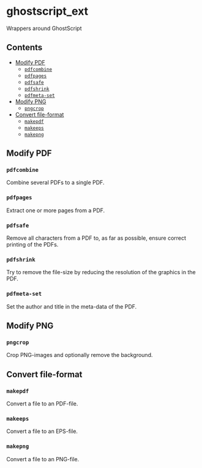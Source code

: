 # ghostscript_ext

 Wrappers around GhostScript

 ## Contents

<!-- MarkdownTOC -->

- [Modify PDF](#modify-pdf)
    - [`pdfcombine`](#pdfcombine)
    - [`pdfpages`](#pdfpages)
    - [`pdfsafe`](#pdfsafe)
    - [`pdfshrink`](#pdfshrink)
    - [`pdfmeta-set`](#pdfmeta-set)
- [Modify PNG](#modify-png)
    - [`pngcrop`](#pngcrop)
- [Convert file-format](#convert-file-format)
    - [`makepdf`](#makepdf)
    - [`makeeps`](#makeeps)
    - [`makepng`](#makepng)

<!-- /MarkdownTOC -->

## Modify PDF

### `pdfcombine`

Combine several PDFs to a single PDF.

### `pdfpages`

Extract one or more pages from a PDF.

### `pdfsafe`

Remove all characters from a PDF to, as far as possible, ensure correct printing of the PDFs.

### `pdfshrink`

Try to remove the file-size by reducing the resolution of the graphics in the PDF.

### `pdfmeta-set`

Set the author and title in the meta-data of the PDF.

## Modify PNG

### `pngcrop`

Crop PNG-images and optionally remove the background.

## Convert file-format

### `makepdf`

Convert a file to an PDF-file.

### `makeeps`

Convert a file to an EPS-file.

### `makepng`

Convert a file to an PNG-file.

